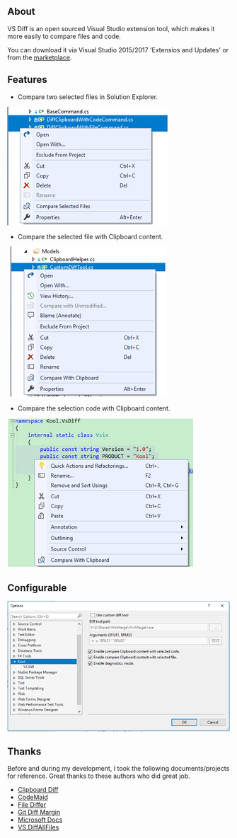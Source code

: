 ## About

VS Diff is an open sourced Visual Studio extension tool, which makes it more easily to compare files and code.

You can download it via Visual Studio 2015/2017 'Extensios and Updates' or from the [marketplace](https://marketplace.visualstudio.com/items?itemName=iheku.VsDiff).

## Features
- Compare two selected files in Solution Explorer.

![CompareSelectedFiles.png](Images/CompareSelectedFiles.png)

- Compare the selected file with Clipboard content.

![CompareSelectedFileWithClipboard.png](Images/CompareSelectedFileWithClipboard.png)

- Compare the selection code with Clipboard content.

![CompareSelectionCodeWithClipboard.png](Images/CompareSelectionCodeWithClipboard.png)

## Configurable
![Configuration.png](Images/Configuration.png)

## Thanks

Before and during my development, I took the following documents/projects for reference. Great thanks to these authors who did great job.

- [Clipboard Diff](https://github.com/einaregilsson/ClipboardDiff)
- [CodeMaid](https://github.com/codecadwallader/codemaid)
- [File Differ](https://github.com/madskristensen/FileDiffer)
- [Git Diff Margin](https://github.com/laurentkempe/GitDiffMargin)
- [Microsoft Docs](https://docs.microsoft.com/en-us/visualstudio/extensibility/)
- [VS.DiffAllFiles](https://github.com/deadlydog/VS.DiffAllFiles)
